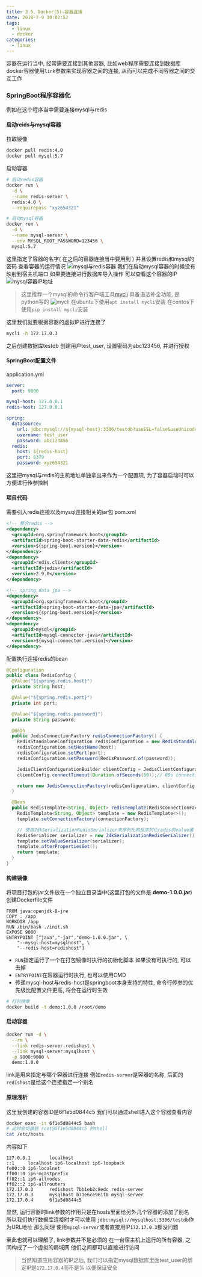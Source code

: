 ```yaml
---
title: 3.5、Docker(5)-容器连接
date: 2018-7-9 10:02:52
tags: 
  - linux
  - docker
categories: 
  - linux
---
```

容器在运行当中, 经常需要连接到其他容器, 比如web程序需要连接到数据库
docker容器使用`link`参数来实现容器之间的连接, 从而可以完成不同容器之间的交互工作
<!-- more -->

### SpringBoot程序容器化
例如在这个程序当中需要连接mysql与redis


#### 启动reids与mysql容器
拉取镜像
```bash
docker pull redis:4.0
docker pull mysql:5.7
```
启动容器
```bash
# 启动redis容器
docker run \
  -d \
  --name redis-server \
  redis:4.0 \
  --requirepass "xyz654321"

# 启动mysql容器
docker run \
  -d \
  --name mysql-server \
  --env MYSQL_ROOT_PASSWORD=123456 \
  mysql:5.7
```
这里指定了容器的名字( 在之后的容器连接当中要用到 )
并且设置redis和mysql的密码
查看容器的运行情况
![mysql与redis容器](/images/linux/mysql与redis容器.jpg)
我们在启动mysql容器的时候没有映射到宿主机端口
如果要连接进行数据库导入操作
可以查看这个容器的IP
![mysql容器IP地址](/images/linux/mysql_ip.jpg)

> 这里推荐一个mysql的命令行客户端工具[mycli](https://github.com/dbcli/mycli)
具备语法补全功能, 是python写的
![mycli](/images/linux/mycli.gif)
在ubuntu下使用`apt install mycli`安装
在centos下使用`pip install mycli`安装

这里我们就要根据容器的虚拟IP进行连接了
```bash
mycli -h 172.17.0.3
```
之后创建数据库testdb
创建用户test_user, 设置密码为abc123456, 并进行授权

#### SpringBoot配置文件
application.yml
```yaml
server:
  port: 9000

mysql-host: 127.0.0.1
redis-host: 127.0.0.1

spring:
  datasource:
    url: jdbc:mysql://${mysql-host}:3306/testdb?useSSL=false&useUnicode=true&characterEncoding=UTF-8
    username: test_user
    password: abc123456
  redis:
    host: ${redis-host}
    port: 6379
    password: xyz654321
```
这里把mysql与redis的主机地址单独拿出来作为一个配置项, 为了容器启动时可以方便进行传参控制

#### 项目代码
需要引入redis连接以及mysql连接相关的jar包
pom.xml
```xml
<!-- 整合redis -->
<dependency>
  <groupId>org.springframework.boot</groupId>
  <artifactId>spring-boot-starter-data-redis</artifactId>
  <version>${spring-boot.version}</version>
</dependency>
<dependency>
  <groupId>redis.clients</groupId>
  <artifactId>jedis</artifactId>
  <version>2.9.0</version>
</dependency>

<!-- spring data jpa -->
<dependency>
  <groupId>org.springframework.boot</groupId>
  <artifactId>spring-boot-starter-data-jpa</artifactId>
  <version>${spring-boot.version}</version>
</dependency>
<dependency>
  <groupId>mysql</groupId>
  <artifactId>mysql-connector-java</artifactId>
  <version>${mysql-connector.version}</version>
</dependency>
```
配置执行连接redis的bean
```java
@Configuration
public class RedisConfig {
  @Value("${spring.redis.host}")
  private String host;

  @Value("${spring.redis.port}")
  private int port;

  @Value("${spring.redis.password}")
  private String password;

  @Bean
  public JedisConnectionFactory redisConnectionFactory() {
    RedisStandaloneConfiguration redisConfiguration = new RedisStandaloneConfiguration();
    redisConfiguration.setHostName(host);
    redisConfiguration.setPort(port);
    redisConfiguration.setPassword(RedisPassword.of(password));

    JedisClientConfigurationBuilder clientConfig = JedisClientConfiguration.builder();
    clientConfig.connectTimeout(Duration.ofSeconds(60));// 60s connection timeout

    return new JedisConnectionFactory(redisConfiguration, clientConfig.build());
  }

  @Bean
  public RedisTemplate<String, Object> redisTemplate(RedisConnectionFactory connectionFactory) {
    RedisTemplate<String, Object> template = new RedisTemplate<>();
    template.setConnectionFactory(connectionFactory);

    // 使用JdkSerializationRedisSerializer来序列化和反序列化redis的value值
    RedisSerializer serializer = new JdkSerializationRedisSerializer();
    template.setValueSerializer(serializer);
    template.afterPropertiesSet();
    return template;
  }
}
```

#### 构建镜像
将项目打包的jar文件放在一个独立目录当中(这里打包的文件是 **demo-1.0.0.jar**)
创建Dockerfile文件
```docker
FROM java:openjdk-8-jre
COPY . /app
WORKDIR /app
RUN /bin/bash ./init.sh
EXPOSE 9000
ENTRYPOINT ["java","-jar","demo-1.0.0.jar", \
    "--mysql-host=mysqlhost", \
    "--redis-host=redishost"]
```
+ `RUN`指定运行了一个在打包镜像时执行的初始化脚本
如果没有可执行的, 可以去掉
+ `ENTRYPOINT`在容器运行时执行, 也可以使用CMD
+ 传递mysql-host与redis-host是springboot本身支持的特性, 命令行传参的优先级比配置文件更高, 将会在运行时生效

```bash
# 打包镜像
docker build -t demo:1.0.0 /root/demo
```

#### 启动容器
```bash
docker run -d \
  --rm \
  --link redis-server:redishost \
  --link mysql-server:mysqlhost \
  -p 9000:9000 \
  demo:1.0.0
```
link是用来指定与哪个容器进行连接
例如`redis-server`是容器的名称, 后面的`redishost`是给这个连接指定一个别名

#### 原理浅析
这里我创建的容器ID是6f1e5d0844c5
我们可以通过shell进入这个容器查看内容
```bash
docker exec -it 6f1e5d0844c5 bash
# 此时会切换到 root@6f1e5d0844c5 的shell
cat /etc/hosts
```
内容如下
```
127.0.0.1       localhost
::1     localhost ip6-localhost ip6-loopback
fe00::0 ip6-localnet
ff00::0 ip6-mcastprefix
ff02::1 ip6-allnodes
ff02::2 ip6-allrouters
172.17.0.2      redishost 7bb1eb2c8edc redis-server
172.17.0.3      mysqlhost b71e6ce961f0 mysql-server
172.17.0.4      6f1e5d0844c5
```
显然, 运行容器时link参数的作用只是在hosts里面给另外几个容器的添加了别名
所以我们执行数据库连接时才可以使用
`jdbc:mysql://mysqlhost:3306/testdb`作为URL地址
那么同理
使用`mysql-server`或者直接用IP`172.17.0.3`都没问题

至此也就可以理解了, link参数并不是必须的
在一台宿主机上运行的所有容器, 之间构成了一个虚拟的局域网
他们之间都可以直接进行访问

> 当然知道应用容器的IP之后, 我们可以指定mysql数据库里面test_user的绑定IP是`172.17.0.4`而不是%
以便保证安全